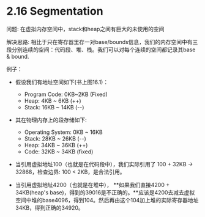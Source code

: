 # 2.16 Segmentation

问题: 在虚拟内存空间中，stack和heap之间有巨大的未使用的空间

解决思路: 相比于只在寄存器里存一对base/bounds信息，我们的内存空间中有三段分别连续的空间：代码段、堆、栈。我们可以对每个连续的空间都记录其base & bound.

例子：

- 假设我们有地址空间如下(书上图16.1)：
    - Program Code: 0KB~2KB (Fixed)
    - Heap: 4KB ~ 6KB (++)
    - Stack: 16KB ~ 14KB (--)


- 其在物理内存上的段存储如下:
    - Operating System: 0KB ~ 16KB
    - Stack: 28KB ~ 26KB (--)
    - Heap: 34KB ~ 36KB (++)
    - Code: 32KB ~ 34KB (fixed)

- 当引用虚拟地址100（也就是在代码段中），我们实际引用了 100 + 32KB -> 32868，检查边界: 100 < 2KB，是合法引用。
- 当引用虚拟地址4200（也就是在堆中）， **如果我们直接4200 + 34KB(heap's base)，得到的39016是不正确的。**应该是4200去减去虚拟空间中堆的base4096，得到104。然后再由这个104加上堆的实际寄存器地址34KB，得到正确的34920。